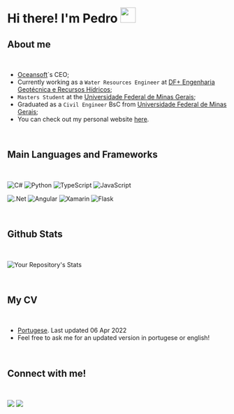 <h1 align="left">Hi there! I'm Pedro <img src="https://media.giphy.com/media/hvRJCLFzcasrR4ia7z/giphy.gif" width="35"></h1>

<!--
**pedro-lage/pedro-lage** is a ✨ _special_ ✨ repository because its `README.md` (this file) appears on your GitHub profile.

Here are some ideas to get you started:

- 🔭 I’m currently working on ...
- 🌱 I’m currently learning ...
- 👯 I’m looking to collaborate on ...
- 🤔 I’m looking for help with ...
- 💬 Ask me about ...
- 📫 How to reach me: ...
- 😄 Pronouns: ...
- ⚡ Fun fact: ...
-->

## About me

<br>

- [Oceansoft](https://github.com/ocean-soft)`s CEO;
- Currently working as a `Water Resources Engineer` at [DF+ Engenharia Geotécnica e Recursos Hídricos](https://dfmais.eng.br/);
- `Masters Student` at the [Universidade Federal de Minas Gerais](https://ufmg.br/);
- Graduated as a `Civil Engineer` BsC from [Universidade Federal de Minas Gerais](https://ufmg.br/);
- You can check out my personal website [here](https://google.com).


<br>

## Main Languages and Frameworks

<br>

![C#](https://img.shields.io/badge/c%23-%23239120.svg?style=for-the-badge&logo=c-sharp&logoColor=white)
![Python](https://img.shields.io/badge/python-3670A0?style=for-the-badge&logo=python&logoColor=ffdd54)
![TypeScript](https://img.shields.io/badge/typescript-%23007ACC.svg?style=for-the-badge&logo=typescript&logoColor=white)
![JavaScript](https://img.shields.io/badge/javascript-%23323330.svg?style=for-the-badge&logo=javascript&logoColor=%23F7DF1E)

![.Net](https://img.shields.io/badge/.NET-5C2D91?style=for-the-badge&logo=.net&logoColor=white)
![Angular](https://img.shields.io/badge/angular-%23DD0031.svg?style=for-the-badge&logo=angular&logoColor=white)
![Xamarin](https://img.shields.io/badge/Xamarin-3199DC?style=for-the-badge&logo=xamarin&logoColor=white)
![Flask](https://img.shields.io/badge/Flask-white?style=for-the-badge&logo=flask&logoColor=black)


<br>

## Github Stats

<br>

![Your Repository's Stats](https://github-readme-stats.vercel.app/api?username=pedro-lage&show_icons=true&count_private=true&theme=tokyonight)


<br>

## My CV

<br>

- [Portugese](https://github.com/pedro-lage/pedro-lage/blob/main/CV_Full.pdf). Last updated 06 Apr 2022
- Feel free to ask me for an updated version in portugese or english!


<br>

## Connect with me!

<br>

[![](https://img.shields.io/badge/LinkedIn-0077B5?style=for-the-badge&logo=linkedin&logoColor=white)](https://www.linkedin.com/in/pedro-l-andrade/)
[![](https://img.shields.io/badge/-Website-yellow?style=for-the-badge&logo=googlechrome)](https://google.com)
